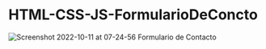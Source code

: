 # HTML-CSS-JS-FormularioDeConcto
![Screenshot 2022-10-11 at 07-24-56 Formulario de Contacto](https://user-images.githubusercontent.com/78226844/195089208-204a21d7-4ae3-44f5-afff-5259a5069fd5.png)
